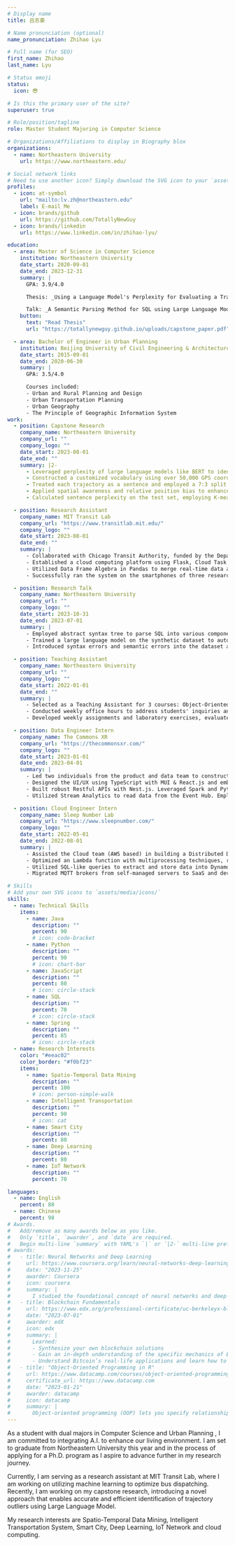 ```yaml
---
# Display name
title: 吕志豪

# Name pronunciation (optional)
name_pronunciation: Zhihao Lyu

# Full name (for SEO)
first_name: Zhihao
last_name: Lyu

# Status emoji
status:
  icon: 😎

# Is this the primary user of the site?
superuser: true

# Role/position/tagline
role: Master Student Majoring in Computer Science

# Organizations/Affiliations to display in Biography blox
organizations:
  - name: Northeastern University
    url: https://www.northeastern.edu/

# Social network links
# Need to use another icon? Simply download the SVG icon to your `assets/media/icons/` folder.
profiles:
  - icon: at-symbol
    url: "mailto:lv.zh@northeastern.edu"
    label: E-mail Me
  - icon: brands/github
    url: https://github.com/TotallyNewGuy
  - icon: brands/linkedin
    url: https://www.linkedin.com/in/zhihao-lyu/

education:
  - area: Master of Science in Computer Science
    institution: Northeastern University
    date_start: 2020-09-01
    date_end: 2023-12-31
    summary: |
      GPA: 3.9/4.0

      Thesis: _Using a Language Model's Perplexity for Evaluating a Trajectory's Outlierness_. Advised by [Prof. Mario Nascimento](https://www.khoury.northeastern.edu/people/mario-nascimento/) and [Prof. Michal Aibin](https://www.khoury.northeastern.edu/people/michal-aibin/).

      Talk: _A Semantic Parsing Method for SQL using Large Language Models with Data Augmentation_ ([slides](https://docs.google.com/presentation/d/1p6mkSGGIAY6-vZUgrB0VX6h-uHQuTmW8ZNS6YAsKHnM/edit?usp=sharing)). Advised by [Prof. Jeongkyu Lee](https://www.khoury.northeastern.edu/people/jeongkyu-lee/).
    button:
      text: "Read Thesis"
      url: "https://totallynewguy.github.io/uploads/capstone_paper.pdf"

  - area: Bachelor of Engineer in Urban Planning
    institution: Beijing University of Civil Engineering & Architecture
    date_start: 2015-09-01
    date_end: 2020-06-30
    summary: |
      GPA: 3.5/4.0

      Courses included:
      - Urban and Rural Planning and Design
      - Urban Transportation Planning
      - Urban Geography
      - The Principle of Geographic Information System
work:
  - position: Capstone Research
    company_name: Northeastern University
    company_url: ""
    company_logo: ""
    date_start: 2023-08-01
    date_end: ""
    summary: |2-
      - Leveraged perplexity of large language models like BERT to identify outlier trajectories, contributing to the detection of taxi fraud or changes in self-driving car routes.
      - Constructed a customized vocabulary using over 50,000 GPS coordinates and created a adaptive mapping linking coordinates to word using their spatial distribution and density.
      - Treated each trajectory as a sentence and employed a 7:3 split for training, and testing data, with manual addition of missing elements and drift to augment the training data.
      - Applied spatial awareness and relative position bias to enhance the model's spatial recognition. Training with Transformer encoder with BERT-style tasks achieved an ~0.8 AUC and ~0.7 F1 score.
      - Calculated sentence perplexity on the test set, employing K-means for binary classification to identify outlier trajectories. F1 score of the prediction results surpasses the state-of-the-art model by 9% to 16%.

  - position: Research Assistant
    company_name: MIT Transit Lab
    company_url: "https://www.transitlab.mit.edu/"
    company_logo: ""
    date_start: 2023-08-01
    date_end: ""
    summary: |
      - Collaborated with Chicago Transit Authority, funded by the Department of Energy, to address public transportation service reliability issues, employing machine learning algorithms for bus scheduling. 
      - Established a cloud computing platform using Flask, Cloud Task and Cloud Functions in Google Cloud Platform to store and continuously update real-time data, including bus coordinates, speed, and arrival time.
      - Utilized Data Frame Algebra in Pandas to merge real-time data and calculate service reliability metrics such as load balancing, waiting time, and cycle time. Updated bus scheduling strategy every minute, and offered an interactive interface for experts to evaluate scheduling strategy in real-time using React.js.
      - Successfully ran the system on the smartphones of three researchers and dozens of dispatchers for two months, collecting over 10k high-quality data points to improve machine learning performance.

  - position: Research Talk
    company_name: Northeastern University
    company_url: ""
    company_logo: ""
    date_start: 2023-10-31
    date_end: 2023-07-01
    summary: |
      -	Employed abstract syntax tree to parse SQL into various components and implemented a method for generating synthetic SQL based on adjustable semantic rules.
      -	Trained a large language model on the synthetic dataset to automate SQL segmentation and labeling, treating it as a Named Entity Recognition task.
      -	Introduced syntax errors and semantic errors into the dataset as data augmentation, strengthening the fault tolerance capability of the system.

  - position: Teaching Assistant
    company_name: Northeastern University
    company_url: ""
    company_logo: ""
    date_start: 2022-01-01
    date_end: ""
    summary: |
      -	Selected as a Teaching Assistant for 3 courses: Object-Oriented Design, Computer Network, and Algorithms.
      -	Conducted weekly office hours to address students' inquiries and provided assistance with their homework.
      -	Developed weekly assignments and laboratory exercises, evaluated homework, and graded exams.

  - position: Data Engineer Intern
    company_name: The Commons XR
    company_url: "https://thecommonsxr.com/"
    company_logo: ""
    date_start: 2023-01-01
    date_end: 2023-04-01
    summary: |
      -	Led two individuals from the product and data team to construct a metrics monitoring webpage (Azure base). Developed to resolve a long-standing data problem highlighted by the data team.
      -	Designed the UI/UX using TypeScript with MUI & React.js and embedded Power BI to provide real-time dashboards on the front end. Used JWT in cookies to deliver personalized data and Redis for caching, resulting in lightning-fast loading speeds.
      -	Built robust Restful APIs with Nest.js. Leveraged Spark and Python to subsample data, reducing the data volume in SQL Server by 70%, accelerating query speed, and greatly improving data team productivity.
      -	Utilized Stream Analytics to read data from the Event Hub. Employed windowing functions to subsample data from 30 to 0.5 msg/s, dramatically reducing the workload of browsers and databases.

  - position: Cloud Engineer Intern
    company_name: Sleep Number Lab
    company_url: "https://www.sleepnumber.com/"
    company_logo: ""
    date_start: 2022-05-01
    date_end: 2022-08-01
    summary: |
      -	Assisted the Cloud team (AWS based) in building a Distributed Data Platform to capture 1 billion bio-data daily using Spring and Kafka, including a real-time Data Transformation Pipeline (~1s lag) for the Machine Learning team from Kafka Connect to S3.
      -	Optimized an Lambda function with multiprocessing techniques, resulting in a 30% cost reduction and reducing the average processing time within the pipeline by 46%.
      -	Utilized SQL-like queries to extract and store data into DynamoDB and S3, triggered through EventBridge.
      -	Migrated MQTT brokers from self-managed servers to SaaS and developed an automation script for over 1 million IoT devices using Python for seamless provision in IoT Core through the usage of Cognito and IAM.

# Skills
# Add your own SVG icons to `assets/media/icons/`
skills:
  - name: Technical Skills
    items:
      - name: Java
        description: ""
        percent: 90
        # icon: code-bracket
      - name: Python
        description: ""
        percent: 90
        # icon: chart-bar
      - name: JavaScript
        description: ""
        percent: 80
        # icon: circle-stack
      - name: SQL
        description: ""
        percent: 70
        # icon: circle-stack
      - name: Spring
        description: ""
        percent: 85
        # icon: circle-stack
  - name: Research Interests
    color: "#eeac02"
    color_border: "#f0bf23"
    items:
      - name: Spatio-Temporal Data Mining
        description: ""
        percent: 100
        # icon: person-simple-walk
      - name: Intelligent Transportation
        description: ""
        percent: 90
        # icon: cat
      - name: Smart City
        description: ""
        percent: 80
      - name: Deep Learning
        description: ""
        percent: 80
      - name: IoT Network
        description: ""
        percent: 70

languages:
  - name: English
    percent: 80
  - name: Chinese
    percent: 98
# Awards.
#   Add/remove as many awards below as you like.
#   Only `title`, `awarder`, and `date` are required.
#   Begin multi-line `summary` with YAML's `|` or `|2-` multi-line prefix and indent 2 spaces below.
# awards:
#   - title: Neural Networks and Deep Learning
#     url: https://www.coursera.org/learn/neural-networks-deep-learning
#     date: "2023-11-25"
#     awarder: Coursera
#     icon: coursera
#     summary: |
#       I studied the foundational concept of neural networks and deep learning. By the end, I was familiar with the significant technological trends driving the rise of deep learning; build, train, and apply fully connected deep neural networks; implement efficient (vectorized) neural networks; identify key parameters in a neural network’s architecture; and apply deep learning to your own applications.
#   - title: Blockchain Fundamentals
#     url: https://www.edx.org/professional-certificate/uc-berkeleyx-blockchain-fundamentals
#     date: "2023-07-01"
#     awarder: edX
#     icon: edx
#     summary: |
#       Learned:
#       - Synthesize your own blockchain solutions
#       - Gain an in-depth understanding of the specific mechanics of Bitcoin
#       - Understand Bitcoin’s real-life applications and learn how to attack and destroy Bitcoin, Ethereum, smart contracts and Dapps, and alternatives to Bitcoin’s Proof-of-Work consensus algorithm
#   - title: "Object-Oriented Programming in R"
#     url: https://www.datacamp.com/courses/object-oriented-programming-with-s3-and-r6-in-r
#     certificate_url: https://www.datacamp.com
#     date: "2023-01-21"
#     awarder: datacamp
#     icon: datacamp
#     summary: |
#       Object-oriented programming (OOP) lets you specify relationships between functions and the objects that they can act on, helping you manage complexity in your code. This is an intermediate level course, providing an introduction to OOP, using the S3 and R6 systems. S3 is a great day-to-day R programming tool that simplifies some of the functions that you write. R6 is especially useful for industry-specific analyses, working with web APIs, and building GUIs.
---
```


As a student with dual majors in Computer Science and Urban Planning , I am committed to integrating A.I. to enhance our living environment. I am set to graduate from Northeastern University this year and in the process of applying for a Ph.D. program as I aspire to advance further in my research journey.

Currently, I am serving as a research assistant at MIT Transit Lab, where I am working on utilizing machine learning to optimize bus dispatching. Recently, I am working on my capstone research, introducing a novel approach that enables accurate and efficient identification of trajectory outliers using Large Language Model.

My research interests are Spatio-Temporal Data Mining, Intelligent Transportation System, Smart City, Deep Learning, IoT Network and cloud computing.
